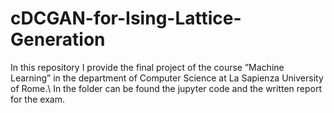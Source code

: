 # cDCGAN-for-Ising-Lattice-Generation

In this repository I provide the final project of the course ”Machine Learning” in the department of Computer Science at La Sapienza University of Rome.\\
In the folder can be found the jupyter code and the written report for the exam.
